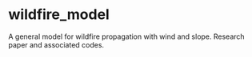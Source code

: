 # wildfire_model
A general model for wildfire propagation with wind and slope. Research paper and associated codes.
